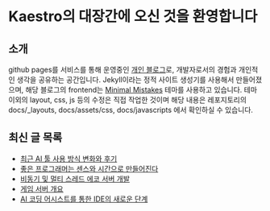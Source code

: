 # Kaestro의 대장간에 오신 것을 환영합니다

## 소개

github pages를 서비스를 통해 운영중인 [개인 블로그](https://kaestro.github.io)로, 개발자로서의 경험과 개인적인 생각을 공유하는 공간입니다. Jekyll이라는 정적 사이트 생성기를 사용해서 만들어졌으며, 해당 블로그의 frontend는 [Minimal Mistakes](https://mmistakes.github.io/minimal-mistakes/) 테마를 사용하고 있습니다. 테마 이외의 layout, css, js 등의 수정은 직접 작업한 것이며 해당 내용은 레포지토리의 docs/_layouts, docs/assets/css, docs/javascripts 에서 확인하실 수 있습니다.

## 최신 글 목록
<!-- BLOG-POST-LIST:START -->
- [최근 AI 툴 사용 방식 변화와 후기](https://kaestro.github.io/%EC%8B%A0%EB%B3%80%EC%9E%A1%EA%B8%B0/2025/05/30/%EC%B5%9C%EA%B7%BC-AI%ED%88%B4-%EC%82%AC%EC%9A%A9-%EB%B0%A9%EC%8B%9D.html)
- [좋은 프로그래머는 센스와 시간으로 만들어진다](https://kaestro.github.io/%EA%B0%9C%EB%B0%9C%EC%9D%B4%EC%95%BC%EA%B8%B0/2025/05/21/%EC%A2%8B%EC%9D%80-%ED%94%84%EB%A1%9C%EA%B7%B8%EB%9E%98%EB%A8%B8%EB%8A%94-%EC%84%BC%EC%8A%A4%EC%99%80-%EC%8B%9C%EA%B0%84%EC%9C%BC%EB%A1%9C-%EB%A7%8C%EB%93%A4%EC%96%B4%EC%A7%84%EB%8B%A4.html)
- [비동기 및 멀티 스레드 에코 서버 개발](https://kaestro.github.io/%EA%B0%9C%EB%B0%9C%EC%9D%BC%EC%A7%80/2025/05/19/game_server(2).html)
- [게임 서버 개요](https://kaestro.github.io/%EA%B0%9C%EB%B0%9C%EC%9D%BC%EC%A7%80/2025/05/19/game_server(1).html)
- [AI 코딩 어시스트를 통한 IDE의 새로운 단계](https://kaestro.github.io/%EA%B0%9C%EB%B0%9C%EC%9D%B4%EC%95%BC%EA%B8%B0/2025/04/20/AI-%EC%BD%94%EB%94%A9-%EC%96%B4%EC%8B%9C%EC%8A%A4%ED%8A%B8%EB%A5%BC-%ED%86%B5%ED%95%9C-IDE%EC%9D%98-%EC%83%88%EB%A1%9C%EC%9A%B4-%EB%8B%A8%EA%B3%84.html)
<!-- BLOG-POST-LIST:END -->